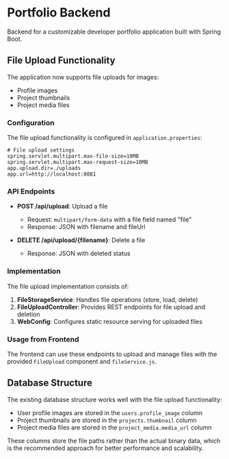 # Portfolio Backend

Backend for a customizable developer portfolio application built with Spring Boot.

## File Upload Functionality

The application now supports file uploads for images:

- Profile images
- Project thumbnails
- Project media files

### Configuration

The file upload functionality is configured in `application.properties`:

```properties
# File upload settings
spring.servlet.multipart.max-file-size=10MB
spring.servlet.multipart.max-request-size=10MB
app.upload.dir=./uploads
app.url=http://localhost:8081
```

### API Endpoints

- **POST /api/upload**: Upload a file
  - Request: `multipart/form-data` with a file field named "file"
  - Response: JSON with filename and fileUrl
  
- **DELETE /api/upload/{filename}**: Delete a file
  - Response: JSON with deleted status

### Implementation

The file upload implementation consists of:

1. **FileStorageService**: Handles file operations (store, load, delete)
2. **FileUploadController**: Provides REST endpoints for file upload and deletion
3. **WebConfig**: Configures static resource serving for uploaded files

### Usage from Frontend

The frontend can use these endpoints to upload and manage files with the provided `FileUpload` component and `fileService.js`.

## Database Structure

The existing database structure works well with the file upload functionality:

- User profile images are stored in the `users.profile_image` column
- Project thumbnails are stored in the `projects.thumbnail` column
- Project media files are stored in the `project_media.media_url` column

These columns store the file paths rather than the actual binary data, which is the recommended approach for better performance and scalability. 